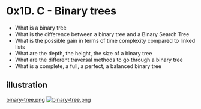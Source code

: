 # 0x1D. C - Binary trees
* What is a binary tree
* What is the difference between a binary tree and a Binary Search Tree
* What is the possible gain in terms of time complexity compared to linked lists
* What are the depth, the height, the size of a binary tree
* What are the different traversal methods to go through a binary tree
* What is a complete, a full, a perfect, a balanced binary tree
## illustration
[binary-tree.png](https://postimg.cc/sQVwcJnn)
[![binary-tree.png](https://i.postimg.cc/G2DVb7v1/binary-tree.png)](https://postimg.cc/sQVwcJnn)
